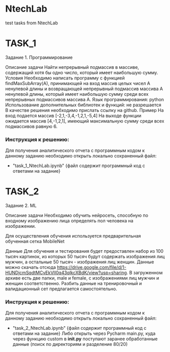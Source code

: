# NtechLab
test tasks from NtechLab
# TASK_1

Задание 1. Программирование

Описание задачи
Найти непрерывный подмассив в массиве, содержащий хотя бы одно число,
который имеет наибольшую сумму.
Условия
Необходимо написать программу с функцией findMaxSubArray(A),
принимающей на вход массив целых чисел А ненулевой длины и
возвращающей непрерывный подмассив массива А ненулевой длины,
который имеет наибольшую сумму среди всех непрерывных
подмассивов массива А.
Язык программирования: python
Использование дополнительных библиотек и функций: не разрешается
В качестве решения необходимо прислать ссылку на github.
Пример
На вход подается массив [-2,1,-3,4,-1,2,1,-5,4]
На выходе функции ожидается массив [4,-1,2,1], имеющий максимальную
сумму среди всех подмассивов равную 6.

### Инструкция к решению:

Для получения аналитического отчета с программным кодом к данному заданию необходимо открыть локально сохраненный файл:
- "task_1_NtechLab.ipynb" {файл содержит программный код с ответами на задание}

# TASK_2
Задание 2. ML

Описание задачи
Необходимо обучить нейросеть, способную по входному изображению лица
определять пол человека на изображении.

Для осуществления обучения используется предварительная обученная сетка MobileNet


Данные
Для обучения и тестирования будет предоставлен набор из 100 тысяч
картинок, из которых 50 тысяч будут содержать изображения лиц мужчин, а
остальные 50 тысяч - изображения лиц женщин.
Данные можно скачать отсюда https://drive.google.com/file/d/1-HUNDjcmSqdtMCvEkVlI0q43qlkcXBdK/view?usp=sharing. В загруженном архиве есть две папки, male и
female, с изображениями лиц мужчин и женщин соответственно. Разбить
данные на тренировочный и валидационный сет предлагается
самостоятельно.

### Инструкция к решению:

Для получения аналитического отчета с программным кодом к данному заданию необходимо открыть локально сохраненный файл:
- "task_2_NtechLab.ipynb" {файл содержит программный код с ответами на задание}
Либо открыть через Pycharm main.py, куда через функцию custom в __init.py__ поступают заранее обработанные данные (поиск по директориям и разделение 80/20)

